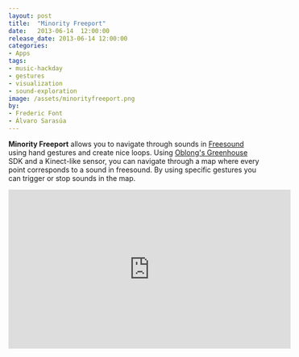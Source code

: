```yaml
---
layout: post
title:  "Minority Freeport"
date:   2013-06-14  12:00:00
release_date: 2013-06-14 12:00:00
categories: 
- Apps
tags:
- music-hackday 
- gestures
- visualization 
- sound-exploration
image: /assets/minorityfreeport.png
by: 
- Frederic Font
- Álvaro Sarasúa
---
```


**Minority Freeport** allows you to navigate through sounds in [Freesound](http://www.freesound.org) using hand gestures and create nice loops. Using [Oblong's Greenhouse](http://greenhouse.oblong.com/reference.html) SDK and a Kinect-like sensor, you can navigate through a map where every point corresponds to a sound in freesound. By using specific gestures you can trigger or stop sounds in the map.

<iframe width="560" height="315" src="https://www.youtube.com/embed/5nwUAlM6h48" frameborder="0" allowfullscreen></iframe><br>